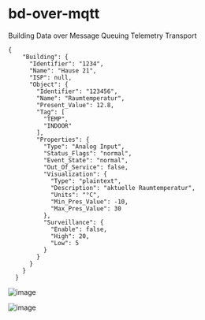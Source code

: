# bd-over-mqtt
Building Data over Message Queuing Telemetry Transport


```
{
    "Building": {
      "Identifier": "1234",
      "Name": "Hause 21",
      "ISP": null,
      "Object": {
        "Identifier": "123456",
        "Name": "Raumtemperatur",
        "Present_Value": 12.8,
        "Tag": [
          "TEMP",
          "INDOOR"
        ],
        "Properties": {
          "Type": "Analog Input",
          "Status_Flags": "normal",
          "Event_State": "normal",
          "Out_Of_Service": false,
          "Visualization": {
            "Type": "plaintext",
            "Description": "aktuelle Raumtemperatur",
            "Units": "°C",
            "Min_Pres_Value": -10,
            "Max_Pres_Value": 30
          },
          "Surveillance": {
            "Enable": false,
            "High": 20,
            "Low": 5
          }
        }
      }
    }
  }
```

![image](https://user-images.githubusercontent.com/44277174/173437684-12059508-6cc5-414c-bfe4-228c999f0602.png)

![image](https://user-images.githubusercontent.com/44277174/173437789-f36a1ed8-946f-47d1-b4da-78b802d702b1.png)

